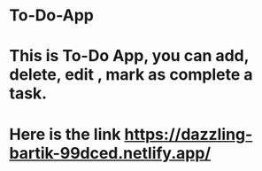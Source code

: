 # To-Do-App
# This is To-Do App, you can add, delete, edit , mark as complete a task.
# Here is the link https://dazzling-bartik-99dced.netlify.app/
